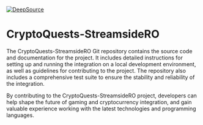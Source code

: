 [![DeepSource](https://app.deepsource.com/gh/KOSASIH/CryptoQuests-StreamsideRO.svg/?label=active+issues&show_trend=true&token=Qv3X_zOhCDBT_kMvKAuUfF5K)](https://app.deepsource.com/gh/KOSASIH/CryptoQuests-StreamsideRO/)

# CryptoQuests-StreamsideRO
The CryptoQuests-StreamsideRO Git repository contains the source code and documentation for the project. It includes detailed instructions for setting up and running the integration on a local development environment, as well as guidelines for contributing to the project. The repository also includes a comprehensive test suite to ensure the stability and reliability of the integration.

By contributing to the CryptoQuests-StreamsideRO project, developers can help shape the future of gaming and cryptocurrency integration, and gain valuable experience working with the latest technologies and programming languages.
